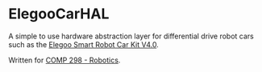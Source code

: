 # ElegooCarHAL

A simple to use hardware abstraction layer for differential drive robot cars such as the [Elegoo Smart Robot Car Kit V4.0](https://www.elegoo.com/products/elegoo-smart-robot-car-kit-v-4-0).

Written for [COMP 298 - Robotics](https://catalog.wheatoncollege.edu/preview_course_nopop.php?catoid=10&coid=24536).